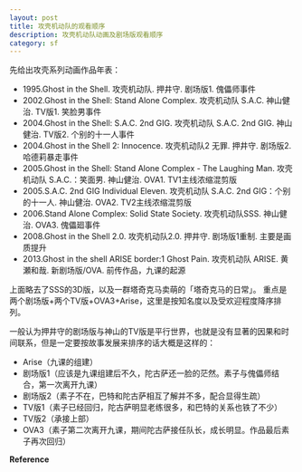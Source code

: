 ```yaml
---
layout: post
title: 攻壳机动队的观看顺序
description: 攻壳机动队动画及剧场版观看顺序
category: sf
---
```



先给出攻壳系列动画作品年表：

- 1995.Ghost in the Shell. 攻壳机动队. 押井守. 剧场版1. 傀儡师事件
- 2002.Ghost in the Shell: Stand Alone Complex. 攻壳机动队 S.A.C. 神山健治. TV版1. 笑脸男事件
- 2004.Ghost in the Shell: S.A.C. 2nd GIG. 攻壳机动队 S.A.C. 2nd GIG. 神山健治. TV版2. 个别的十一人事件
- 2004.Ghost in the Shell 2: Innocence. 攻壳机动队2 无罪. 押井守. 剧场版2. 哈德莉暴走事件
- 2005.Ghost in the Shell: Stand Alone Complex - The Laughing Man. 攻壳机动队 S.A.C.：笑面男. 神山健治. OVA1. TV1主线浓缩混剪版
- 2005.S.A.C. 2nd GIG Individual Eleven. 攻壳机动队 S.A.C. 2nd GIG：个别的十一人. 神山健治. OVA2. TV2主线浓缩混剪版
- 2006.Stand Alone Complex: Solid State Society. 攻壳机动队SSS. 神山健治. OVA3. 傀儡廻事件
- 2008.Ghost in the Shell 2.0. 攻壳机动队2.0. 押井守. 剧场版1重制. 主要是画质提升
- 2013.Ghost in the shell ARISE border:1 Ghost Pain. 攻壳机动队 ARISE. 黄瀬和哉. 新剧场版/OVA. 前传作品，九课的起源

上面略去了SSS的3D版，以及一群塔奇克马卖萌的「塔奇克马的日常」。
重点是两个剧场版+两个TV版+OVA3+Arise，这里是按知名度以及受欢迎程度降序排列。

一般认为押井守的剧场版与神山的TV版是平行世界，也就是没有显著的因果和时间联系，但是一定要按故事发展来排序的话大概是这样的：

- Arise（九课的组建）
- 剧场版1（应该是九课组建后不久，陀古萨还一脸的茫然。素子与傀儡师结合，第一次离开九课）
- 剧场版2（素子不在，巴特和陀古萨相互了解并不多，配合显得生疏）
- TV版1（素子已经回归，陀古萨明显老练很多，和巴特的关系也铁了不少）
- TV版2（承接上部）
- OVA3（素子第二次离开九课，期间陀古萨接任队长，成长明显。作品最后素子再次回归）

**Reference**

